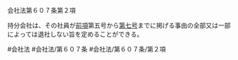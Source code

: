 会社法第６０７条第２項

持分会社は、その社員が[前項](会社法＿＿＿＿第６０７条第１項)第五号から[第七号](会社法＿＿＿＿第６０７条第２項第７号)までに掲げる事由の全部又は一部によっては退社しない旨を定めることができる。

#会社法
#会社法/第６０７条
#会社法/第６０７条/第２項
